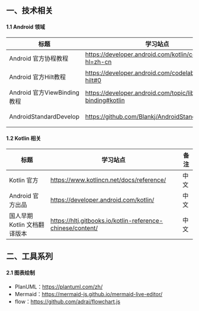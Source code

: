 ## 一、技术相关

#### 1.1 Android 领域

| 标题                        | 学习站点                                                     | 领域     |
| --------------------------- | ------------------------------------------------------------ | -------- |
| Android 官方协程教程        | <https://developer.android.com/kotlin/coroutines?hl=zh-cn>   | 协程     |
| Android 官方Hilt教程        | <https://developer.android.com/codelabs/android-hilt#0>      | 依赖注入 |
| Android 官方ViewBinding教程 | <https://developer.android.com/topic/libraries/view-binding#kotlin> | Binding  |
| AndroidStandardDevelop      | <https://github.com/Blankj/AndroidStandardDevelop>           | 开发规范 |

#### 1.2 Kotlin 相关

| 标题                         | 学习站点                                                   | 备注 |
| ---------------------------- | ---------------------------------------------------------- | ---- |
| Kotlin 官方                  | https://www.kotlincn.net/docs/reference/                   | 中文 |
| Android 官方出品             | https://developer.android.com/kotlin/                      | 中文 |
| 国人早期 Kotlin 文档翻译版本 | https://hltj.gitbooks.io/kotlin-reference-chinese/content/ | 中文 |



## 二、工具系列

#### 2.1 图表绘制

- PlanUML：<https://plantuml.com/zh/>
- Mermaid：<https://mermaid-js.github.io/mermaid-live-editor/>
- flow：<https://github.com/adrai/flowchart.js>
